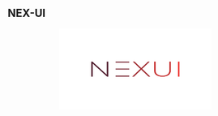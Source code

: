 ## NEX-UI

<div style="text-align:center">
  <img src='./assets/logo.svg' style="width: 300px; height: 160px;" />
</div>
